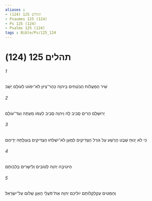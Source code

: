 ```yaml
---
aliases : 
- תהלים 125 (124)
- Psaumes 125 (124)
- Ps 125 (124)
- Psalms 125 (124)
tags : Bible/Ps/125_124
---
```


# תהלים 125 (124)

###### 1
שִׁיר הַמַּעֲלֹות הַבֹּטְחִים בַּיהוָה כְּהַר־צִיֹּון לֹא־יִמֹּוט לְעֹולָם יֵשֵׁב׃
###### 2
יְרוּשָׁלִַם הָרִים סָבִיב לָהּ וַיהוָה סָבִיב לְעַמֹּו מֵעַתָּה וְעַד־עֹולָם׃
###### 3
כִּי לֹא יָנוּחַ שֵׁבֶט הָרֶשַׁע עַל גֹּורַל הַצַּדִּיקִים לְמַעַן לֹא־יִשְׁלְחוּ הַצַּדִּיקִים בְּעַוְלָתָה יְדֵיהֶם׃
###### 4
הֵיטִיבָה יְהוָה לַטֹּובִים וְלִישָׁרִים בְּלִבֹּותָם׃
###### 5
וְהַמַּטִּים עַקַלְקַלֹּותָם יֹולִיכֵם יְהוָה אֶת־פֹּעֲלֵי הָאָוֶן שָׁלֹום עַל־יִשְׂרָאֵל׃
